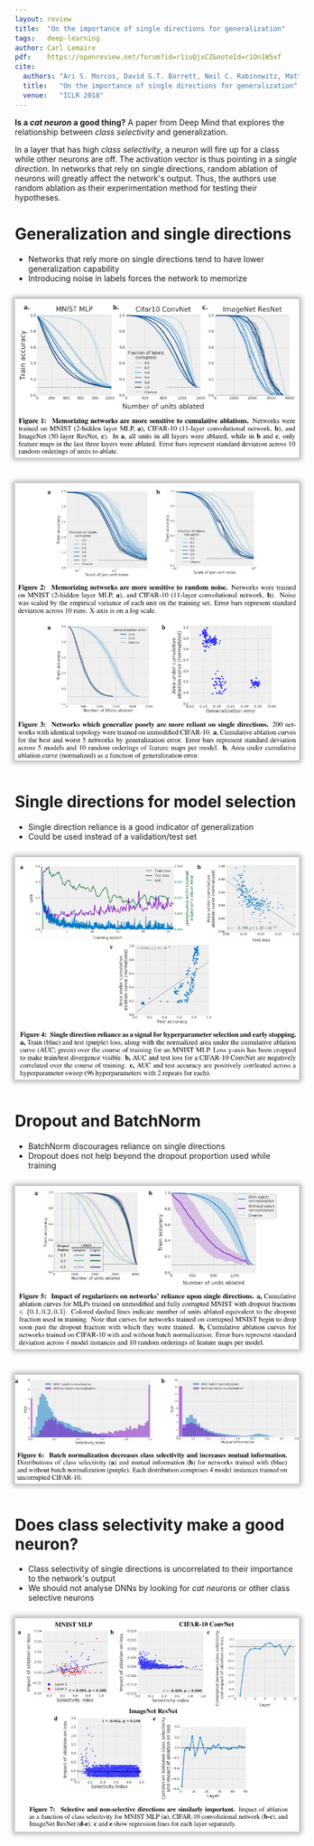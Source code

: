 ```yaml
---
layout: review
title:  "On the importance of single directions for generalization"
tags:   deep-learning
author: Carl Lemaire
pdf:    https://openreview.net/forum?id=r1iuQjxCZ&noteId=r1On1W5xf
cite:
  authors: "Ari S. Morcos, David G.T. Barrett, Neil C. Rabinowitz, Matthew Botvinick"
  title:   "On the importance of single directions for generalization"
  venue:   "ICLR 2018"
---
```


<style>
img
{
-webkit-box-shadow: 0px 0px 8px 4px rgba(0,0,0,0.29);
-moz-box-shadow: 0px 0px 8px 4px rgba(0,0,0,0.29);
box-shadow: 0px 0px 8px 4px rgba(0,0,0,0.29);
margin: 1em 0 1em 0;
}
</style>

**Is a _cat neuron_ a good thing?** A paper from Deep Mind that explores the relationship between _class selectivity_ and generalization.

In a layer that has high _class selectivity_, a neuron will fire up for a class while other neurons are off. The activation vector is thus pointing in a _single direction_. In networks that rely on single directions, random ablation of neurons will greatly affect the network's output. Thus, the authors use random ablation as their experimentation method for testing their hypotheses.

# Generalization and single directions

* Networks that rely more on single directions tend to have lower generalization capability
* Introducing noise in labels forces the network to memorize

![](/article/images/directions/fig1.png)

![](/article/images/directions/fig2-3.png)

# Single directions for model selection

* Single direction reliance is a good indicator of generalization
* Could be used instead of a validation/test set

![](/article/images/directions/fig4.png)

# Dropout and BatchNorm

* BatchNorm discourages reliance on single directions
* Dropout does not help beyond the dropout proportion used while training

![](/article/images/directions/fig5.png)

![](/article/images/directions/fig6.png)

# Does class selectivity make a good neuron?

* Class selectivity of single directions is uncorrelated to their importance to the network's output
* We should not analyse DNNs by looking for _cat neurons_ or other class selective neurons

![](/article/images/directions/fig7.png)
